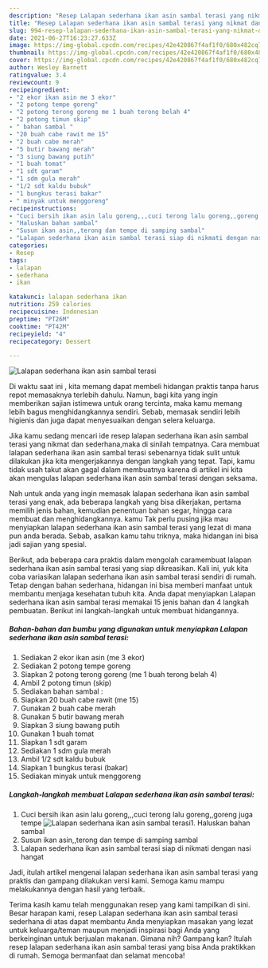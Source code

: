 ```yaml
---
description: "Resep Lalapan sederhana ikan asin sambal terasi yang nikmat dan Mudah Dibuat"
title: "Resep Lalapan sederhana ikan asin sambal terasi yang nikmat dan Mudah Dibuat"
slug: 994-resep-lalapan-sederhana-ikan-asin-sambal-terasi-yang-nikmat-dan-mudah-dibuat
date: 2021-06-27T16:23:27.633Z
image: https://img-global.cpcdn.com/recipes/42e420867f4af1f0/680x482cq70/lalapan-sederhana-ikan-asin-sambal-terasi-foto-resep-utama.jpg
thumbnail: https://img-global.cpcdn.com/recipes/42e420867f4af1f0/680x482cq70/lalapan-sederhana-ikan-asin-sambal-terasi-foto-resep-utama.jpg
cover: https://img-global.cpcdn.com/recipes/42e420867f4af1f0/680x482cq70/lalapan-sederhana-ikan-asin-sambal-terasi-foto-resep-utama.jpg
author: Wesley Barnett
ratingvalue: 3.4
reviewcount: 9
recipeingredient:
- "2 ekor ikan asin me 3 ekor"
- "2 potong tempe goreng"
- "2 potong terong goreng me 1 buah terong belah 4"
- "2 potong timun skip"
- " bahan sambal "
- "20 buah cabe rawit me 15"
- "2 buah cabe merah"
- "5 butir bawang merah"
- "3 siung bawang putih"
- "1 buah tomat"
- "1 sdt garam"
- "1 sdm gula merah"
- "1/2 sdt kaldu bubuk"
- "1 bungkus terasi bakar"
- " minyak untuk menggoreng"
recipeinstructions:
- "Cuci bersih ikan asin lalu goreng,,,cuci terong lalu goreng,,goreng juga tempe"
- "Haluskan bahan sambal"
- "Susun ikan asin,,terong dan tempe di samping sambal"
- "Lalapan sederhana ikan asin sambal terasi siap di nikmati dengan nasi hangat"
categories:
- Resep
tags:
- lalapan
- sederhana
- ikan

katakunci: lalapan sederhana ikan 
nutrition: 259 calories
recipecuisine: Indonesian
preptime: "PT26M"
cooktime: "PT42M"
recipeyield: "4"
recipecategory: Dessert

---
```



![Lalapan sederhana ikan asin sambal terasi](https://img-global.cpcdn.com/recipes/42e420867f4af1f0/680x482cq70/lalapan-sederhana-ikan-asin-sambal-terasi-foto-resep-utama.jpg)

Di waktu  saat ini , kita memang dapat membeli hidangan praktis tanpa harus repot memasaknya terlebih dahulu. Namun, bagi kita yang ingin memberikan sajian istimewa untuk orang tercinta, maka kamu memang lebih bagus menghidangkannya sendiri. Sebab, memasak sendiri lebih higienis dan juga dapat menyesuaikan dengan selera keluarga.

Jika kamu sedang mencari ide resep lalapan sederhana ikan asin sambal terasi yang nikmat dan sederhana,maka di sinilah tempatnya. Cara membuat lalapan sederhana ikan asin sambal terasi  sebenarnya tidak sulit untuk dilakukan jika kita mengerjakannya dengan langkah yang tepat. Tapi, kamu tidak usah takut akan gagal dalam membuatnya 
karena di artikel ini kita akan mengulas lalapan sederhana ikan asin sambal terasi dengan seksama.  



Nah untuk anda yang ingin memasak lalapan sederhana ikan asin sambal terasi yang enak, ada beberapa langkah yang bisa dikerjakan, pertama memilih jenis bahan, kemudian penentuan bahan segar, hingga cara membuat dan menghidangkannya. kamu Tak perlu pusing jika mau menyiapkan lalapan sederhana ikan asin sambal terasi yang lezat di mana pun anda berada. Sebab, asalkan kamu  tahu triknya, maka hidangan ini bisa jadi sajian yang spesial.

Berikut, ada beberapa cara praktis  dalam mengolah caramembuat lalapan sederhana ikan asin sambal terasi yang siap dikreasikan. Kali ini, yuk kita coba variasikan lalapan sederhana ikan asin sambal terasi sendiri di rumah. Tetap dengan bahan sederhana, hidangan ini bisa memberi manfaat untuk membantu menjaga kesehatan tubuh kita. Anda dapat menyiapkan Lalapan sederhana ikan asin sambal terasi memakai 15 jenis bahan dan 4 langkah pembuatan. Berikut ini langkah-langkah untuk membuat hidangannya.

<!--inarticleads1-->

##### Bahan-bahan dan bumbu yang digunakan untuk menyiapkan Lalapan sederhana ikan asin sambal terasi:

1. Sediakan 2 ekor ikan asin (me 3 ekor)
1. Sediakan 2 potong tempe goreng
1. Siapkan 2 potong terong goreng (me 1 buah terong belah 4)
1. Ambil 2 potong timun (skip)
1. Sediakan  bahan sambal :
1. Siapkan 20 buah cabe rawit (me 15)
1. Gunakan 2 buah cabe merah
1. Gunakan 5 butir bawang merah
1. Siapkan 3 siung bawang putih
1. Gunakan 1 buah tomat
1. Siapkan 1 sdt garam
1. Sediakan 1 sdm gula merah
1. Ambil 1/2 sdt kaldu bubuk
1. Siapkan 1 bungkus terasi (bakar)
1. Sediakan  minyak untuk menggoreng




<!--inarticleads2-->

##### Langkah-langkah membuat Lalapan sederhana ikan asin sambal terasi:

1. Cuci bersih ikan asin lalu goreng,,,cuci terong lalu goreng,,goreng juga tempe
<img src="https://img-global.cpcdn.com/steps/42e64ab5dc945f90/160x128cq70/lalapan-sederhana-ikan-asin-sambal-terasi-langkah-memasak-1-foto.jpg" alt="Lalapan sederhana ikan asin sambal terasi">1. Haluskan bahan sambal
1. Susun ikan asin,,terong dan tempe di samping sambal
1. Lalapan sederhana ikan asin sambal terasi siap di nikmati dengan nasi hangat




Jadi, itulah artikel mengenai  lalapan sederhana ikan asin sambal terasi  yang praktis dan gampang dilakukan versi kami. Semoga kamu mampu melakukannya dengan hasil yang terbaik. 

Terima kasih kamu telah menggunakan resep yang kami tampilkan di sini. Besar harapan kami, resep  Lalapan sederhana ikan asin sambal terasi sederhana di atas dapat membantu Anda menyiapkan masakan yang lezat untuk keluarga/teman maupun menjadi inspirasi bagi Anda yang berkeinginan untuk berjualan makanan. Gimana nih? Gampang kan? Itulah resep lalapan sederhana ikan asin sambal terasi yang bisa Anda praktikkan di rumah. Semoga bermanfaat dan selamat mencoba!

